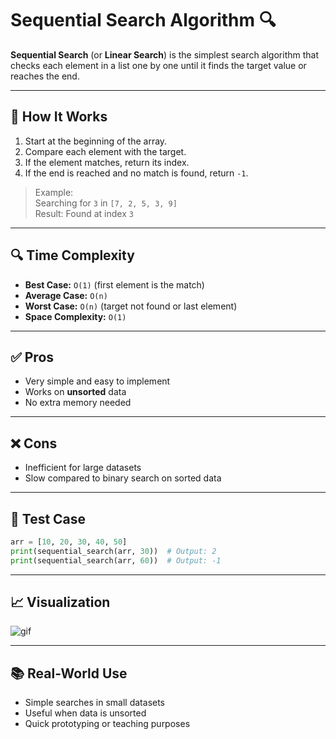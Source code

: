 # Sequential Search Algorithm 🔍

**Sequential Search** (or **Linear Search**) is the simplest search algorithm that checks each element in a list one by one until it finds the target value or reaches the end.

---

## 📌 How It Works

1. Start at the beginning of the array.
2. Compare each element with the target.
3. If the element matches, return its index.
4. If the end is reached and no match is found, return `-1`.

> Example:  
Searching for `3` in `[7, 2, 5, 3, 9]`  
Result: Found at index `3`

---

## 🔍 Time Complexity

- **Best Case:** `O(1)` (first element is the match)
- **Average Case:** `O(n)`
- **Worst Case:** `O(n)` (target not found or last element)
- **Space Complexity:** `O(1)`

---

## ✅ Pros

- Very simple and easy to implement
- Works on **unsorted** data
- No extra memory needed

---

## ❌ Cons

- Inefficient for large datasets
- Slow compared to binary search on sorted data

---

## 🧪 Test Case

```python
arr = [10, 20, 30, 40, 50]
print(sequential_search(arr, 30))  # Output: 2
print(sequential_search(arr, 60))  # Output: -1
```

---

## 📈 Visualization

![gif](https://www.crio.do/blog/content/images/2022/08/Sequential-Search.gif)

---

## 📚 Real-World Use

- Simple searches in small datasets
- Useful when data is unsorted
- Quick prototyping or teaching purposes

